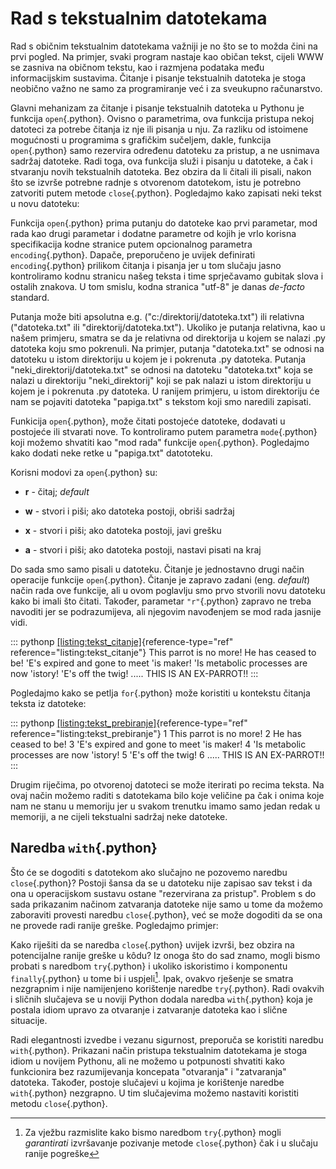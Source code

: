 # Rad s tekstualnim datotekama

Rad s običnim tekstualnim datotekama važniji je no što se to možda čini
na prvi pogled. Na primjer, svaki program nastaje kao običan tekst,
cijeli WWW se zasniva na običnom tekstu, kao i razmjena podataka među
informacijskim sustavima. Čitanje i pisanje tekstualnih datoteka je
stoga neobično važno ne samo za programiranje već i za sveukupno
računarstvo.

Glavni mehanizam za čitanje i pisanje tekstualnih datoteka u Pythonu je
funkcija `open`{.python}. Ovisno o parametrima, ova funkcija pristupa
nekoj datoteci za potrebe čitanja iz nje ili pisanja u nju. Za razliku
od istoimene mogućnosti u programima s grafičkim sučeljem, dakle,
funkcija `open`{.python} samo rezervira određenu datoteku za pristup, a
ne usnimava sadržaj datoteke. Radi toga, ova funkcija služi i pisanju u
datoteke, a čak i stvaranju novih tekstualnih datoteka. Bez obzira da li
čitali ili pisali, nakon što se izvrše potrebne radnje s otvorenom
datotekom, istu je potrebno zatvoriti putem metode `close`{.python}.
Pogledajmo kako zapisati neki tekst u novu datoteku:

Funkcija `open`{.python} prima putanju do datoteke kao prvi parametar,
mod rada kao drugi parametar i dodatne parametre od kojih je vrlo
korisna specifikacija kodne stranice putem opcionalnog parametra
`encoding`{.python}. Dapače, preporučeno je uvijek definirati
`encoding`{.python} prilikom čitanja i pisanja jer u tom slučaju jasno
kontroliramo kodnu stranicu našeg teksta i time sprječavamo gubitak
slova i ostalih znakova. U tom smislu, kodna stranica \"utf-8\" je danas
*de-facto* standard.

Putanja može biti apsolutna e.g. (\"c:/direktorij/datoteka.txt\") ili
relativna (\"datoteka.txt\" ili \"direktorij/datoteka.txt\"). Ukoliko je
putanja relativna, kao u našem primjeru, smatra se da je relativna od
direktorija u kojem se nalazi .py datoteka koju smo pokrenuli. Na
primjer, putanja \"datoteka.txt\" se odnosi na datoteku u istom
direktoriju u kojem je i pokrenuta .py datoteka. Putanja
\"neki_direktorij/datoteka.txt\" se odnosi na datoteku \"datoteka.txt\"
koja se nalazi u direktoriju \"neki_direktorij\" koji se pak nalazi u
istom direktoriju u kojem je i pokrenuta .py datoteka. U ranijem
primjeru, u istom direktoriju će nam se pojaviti datoteka \"papiga.txt\"
s tekstom koji smo naredili zapisati.

Funkicija `open`{.python}, može čitati postojeće datoteke, dodavati u
postojeće ili stvarati nove. To kontroliramo putem parametra
`mode`{.python} koji možemo shvatiti kao \"mod rada\" funkcije
`open`{.python}. Pogledajmo kako dodati neke retke u \"papiga.txt\"
datototeku.

Korisni modovi za `open`{.python} su:

-   **r** - čitaj; *default*

-   **w** - stvori i piši; ako datoteka postoji, obriši sadržaj

-   **x** - stvori i piši; ako datoteka postoji, javi grešku

-   **a** - stvori i piši; ako datoteka postoji, nastavi pisati na kraj

Do sada smo samo pisali u datoteku. Čitanje je jednostavno drugi način
operacije funkcije `open`{.python}. Čitanje je zapravo zadani (eng.
*default*) način rada ove funkcije, ali u ovom poglavlju smo prvo
stvorili novu datoteku kako bi imali što čitati. Također, parametar
`"r"`{.python} zapravo ne treba navoditi jer se podrazumijeva, ali
njegovim navođenjem se mod rada jasnije vidi.

::: pythonp
[\[listing:tekst_citanje\]](#listing:tekst_citanje){reference-type="ref"
reference="listing:tekst_citanje"} This parrot is no more! He has ceased
to be! 'E's expired and gone to meet 'is maker! 'Is metabolic processes
are now 'istory! 'E's off the twig! \..... THIS IS AN EX-PARROT!!
:::

Pogledajmo kako se petlja `for`{.python} može koristiti u kontekstu
čitanja teksta iz datoteke:

::: pythonp
[\[listing:tekst_prebiranje\]](#listing:tekst_prebiranje){reference-type="ref"
reference="listing:tekst_prebiranje"} 1 This parrot is no more! 2 He has
ceased to be! 3 'E's expired and gone to meet 'is maker! 4 'Is metabolic
processes are now 'istory! 5 'E's off the twig! 6 \..... THIS IS AN
EX-PARROT!!
:::

Drugim riječima, po otvorenoj datoteci se može iterirati po recima
teksta. Na ovaj način možemo raditi s datotekama bilo koje veličine pa
čak i onima koje nam ne stanu u memoriju jer u svakom trenutku imamo
samo jedan redak u memoriji, a ne cijeli tekstualni sadržaj neke
datoteke.

## Naredba `with`{.python}

Što će se dogoditi s datotekom ako slučajno ne pozovemo naredbu
`close`{.python}? Postoji šansa da se u datoteku nije zapisao sav tekst
i da ona u operacijskom sustavu ostane \"rezervirana za pristup\".
Problem s do sada prikazanim načinom zatvaranja datoteke nije samo u
tome da možemo zaboraviti provesti naredbu `close`{.python}, već se može
dogoditi da se ona ne provede radi ranije greške. Pogledajmo primjer:

Kako riješiti da se naredba `close`{.python} uvijek izvrši, bez obzira
na potencijalne ranije greške u kôdu? Iz onoga što do sad znamo, mogli
bismo probati s naredbom `try`{.python} i ukoliko iskoristimo i
komponentu `finally`{.python} u tome bi i uspjeli[^1]. Ipak, ovakvo
rješenje se smatra nezgrapnim i nije namijenjeno korištenje naredbe
`try`{.python}. Radi ovakvih i sličnih slučajeva se u noviji Python
dodala naredba `with`{.python} koja je postala idiom upravo za otvaranje
i zatvaranje datoteka kao i slične situacije.

Radi elegantnosti izvedbe i vezanu sigurnost, preporuča se koristiti
naredbu `with`{.python}. Prikazani način pristupa tekstualnim datotekama
je stoga idiom u novijem Pythonu, ali ne možemo u potpunosti shvatiti
kako funkcionira bez razumijevanja koncepata \"otvaranja\" i
\"zatvaranja\" datoteka. Također, postoje slučajevi u kojima je
korištenje naredbe `with`{.python} nezgrapno. U tim slučajevima možemo
nastaviti koristiti metodu `close`{.python}.

[^1]: Za vježbu razmislite kako bismo naredbom `try`{.python} mogli
    *garantirati* izvršavanje pozivanje metode `close`{.python} čak i u
    slučaju ranije pogreške
